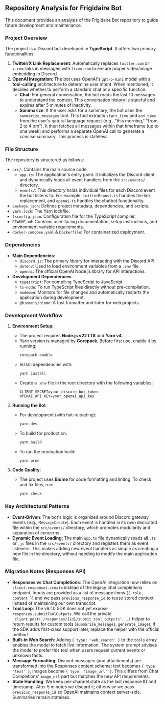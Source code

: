 ## Repository Analysis for Frigidaire Bot

This document provides an analysis of the Frigidaire Bot repository to guide future development and maintenance.

### Project Overview

The project is a Discord bot developed in **TypeScript**. It offers two primary functionalities:
1.  **Twitter/X Link Replacement**: Automatically replaces `twitter.com` or `x.com` links in messages with `fixvx.com` to ensure proper video/image embedding in Discord.
2.  **OpenAI Integration**: The bot uses OpenAI's `gpt-5-mini` model with a **tool-calling** architecture to determine user intent. When mentioned, it decides whether to perform a standard chat or a specific function.
    *   **Chat**: For general conversation, the bot reads the last 10 messages to understand the context. This conversation history is stateful and expires after 5 minutes of inactivity.
    *   **Summarize**: If the user asks for a summary, the bot uses the `summarize_messages` tool. This tool extracts `start_time` and `end_time` from the user's natural language request (e.g., "this morning," "from 2 to 4 pm"). It then fetches all messages within that timeframe (up to one week) and performs a separate OpenAI call to generate a concise summary. This process is stateless.

### File Structure

The repository is structured as follows:

-   `src/`: Contains the main source code.
    -   `app.ts`: The application's entry point. It initializes the Discord client and dynamically loads all event handlers from the `src/events/` directory.
    -   `events/`: This directory holds individual files for each Discord event the bot listens to. For example, `twitterRepost.ts` handles the link replacement, and `openai.ts` handles the chatbot functionality.
-   `package.json`: Defines project metadata, dependencies, and scripts.
-   `yarn.lock`: The Yarn lockfile.
-   `tsconfig.json`: Configuration file for the TypeScript compiler.
-   `README.md`: Contains user-facing documentation, setup instructions, and environment variable requirements.
-   `docker-compose.yaml` & `Dockerfile`: For containerized deployment.

### Dependencies

-   **Main Dependencies**:
    -   `discord.js`: The primary library for interacting with the Discord API.
    -   `dotenv`: Used to load environment variables from a `.env` file.
    -   `openai`: The official OpenAI Node.js library for API interactions.
-   **Development Dependencies**:
    -   `typescript`: For compiling TypeScript to JavaScript.
    -   `ts-node`: To run TypeScript files directly without pre-compilation.
    -   `nodemon`: Monitors for file changes and automatically restarts the application during development.
    -   `@biomejs/biome`: A fast formatter and linter for web projects.

### Development Workflow

1.  **Environment Setup**:
    -   The project requires **Node.js v22 LTS** and **Yarn v4**.
    -   Yarn version is managed by **Corepack**. Before first use, enable it by running:
        ```bash
        corepack enable
        ```
    -   Install dependencies with:
        ```bash
        yarn install
        ```
    -   Create a `.env` file in the root directory with the following variables:
        ```
        CLIENT_SECRET=your_discord_bot_token
        OPENAI_API_KEY=your_openai_api_key
        ```

2.  **Running the Bot**:
    -   For development (with hot-reloading):
        ```bash
        yarn dev
        ```
    -   To build for production:
        ```bash
        yarn build
        ```
    -   To run the production build:
        ```bash
        yarn prod
        ```

3.  **Code Quality**:
    -   The project uses **Biome** for code formatting and linting. To check and fix files, run:
        ```bash
        yarn check
        ```

### Key Architectural Patterns

-   **Event-Driven**: The bot's logic is organized around Discord gateway events (e.g., `MessageCreate`). Each event is handled in its own dedicated file within the `src/events/` directory, which promotes modularity and separation of concerns.
-   **Dynamic Event Loading**: The main `app.ts` file dynamically reads all `.ts` or `.js` files in the `src/events/` directory and registers them as event listeners. This makes adding new event handlers as simple as creating a new file in the directory, without needing to modify the main application file.

### Migration Notes (Responses API)

-   **Responses vs Chat Completions**: The OpenAI integration now relies on `client.responses.create` instead of the legacy chat completions endpoint. Inputs are provided as a list of message items (`{ role, content }`) and we pass `previous_response_id` to reuse stored context instead of maintaining our own transcript.
-   **Tool Loop**: The v6.1.0 SDK does not yet expose `responses.submitToolOutputs`. We call the private `_client.post('/responses/{id}/submit_tool_outputs', …)` helper to return results for custom tools (`summarize_messages`, `generate_image`). If the SDK adds first-class support later, replace the helper with the official method.
-   **Built-in Web Search**: Adding `{ type: 'web_search' }` to the `tools` array enables the model to fetch live information. The system prompt advises the model to prefer this tool when users request current events or unknown facts.
-   **Message Formatting**: Discord messages (and attachments) are transformed into the Responses content schema: text becomes `{ type: 'text' }`, images become `{ type: 'image_url' }`. This differs from Chat Completions’ `image_url` part but matches the new API requirements.
-   **State Handling**: We keep per-channel state as the last response ID and timestamp. After 5 minutes we discard it; otherwise we pass `previous_response_id` so OpenAI maintains context server-side. Summaries remain stateless.
